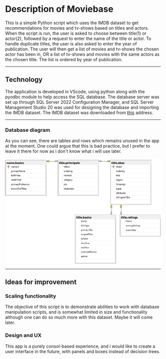 # Description of Moviebase

This  is a simple Python script which uses the IMDB dataset to get recommendations for movies and tv-shows based on titles and actors. When the script is run, the user is asked to choose between title(1) or actor(2), followed by a request to enter the name of the title or actor. To handle duplicate titles, the user is also asked to enter the year of publication. The user will then get a list of movies and tv-shows the chosen actor has been in, OR a list of tv-shows and movies with the same actors as the chosen title. The list is ordered by year of publication.

---

## Technology

The application is developed in VScode, using python along with the pyodbc module to help access the SQL database. The database server was set up through SQL Server 2022 Configuration Manager, and SQL Server Management Studio 20 was used for designing the database and importing the IMDB dataset. The IMDB dataset was downloaded from [this](https://developer.imdb.com/non-commercial-datasets/) address.

---

### Database diagram

As you can see, there are tables and rows which remains unused in the app at the moment. One could argue that this is bad practice, but I prefer to leave it there for now as i don't know what i will use later.

<img src="db_imdb_diagram.png" alt="Database diagram">


---

## Ideas for improvement

### Scaling functionality
The objective of this script is to demonstrate abilities to work with database manipulation scripts, and is somewhat limited in size and functionality although one can do so much more with this dataset. Maybe it will come later.

### Design and UX
This app is a purely consol-based experience, and i would like to create a user interface in the future, with panels and boxes instead of decision trees.
